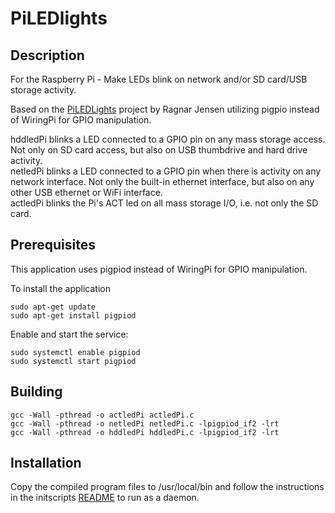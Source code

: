 # PiLEDlights

## Description
For the Raspberry Pi - Make LEDs blink on network and/or SD card/USB storage activity.

Based on the [PiLEDLights](https://github.com/RagnarJensen/PiLEDlights) project by Ragnar Jensen utilizing pigpio instead of WiringPi for GPIO manipulation.

hddledPi blinks a LED connected to a GPIO pin on any mass storage access. Not only on SD card access, but also on USB thumbdrive and hard drive activity.  
netledPi blinks a LED connected to a GPIO pin when there is activity on any network interface. Not only the built-in ethernet interface, but also on any other USB ethernet or WiFi interface.  
actledPi blinks the Pi's ACT led on all mass storage I/O, i.e. not only the SD card.



## Prerequisites
This application uses pigpiod instead of WiringPi for GPIO manipulation. 

To install the application
```
sudo apt-get update
sudo apt-get install pigpiod
```

Enable and start the service:
```
sudo systemctl enable pigpiod
sudo systemctl start pigpiod
```

## Building
```
gcc -Wall -pthread -o actledPi actledPi.c
gcc -Wall -pthread -o netledPi netledPi.c -lpigpiod_if2 -lrt
gcc -Wall -pthread -o hddledPi hddledPi.c -lpigpiod_if2 -lrt
```

## Installation
Copy the compiled program files to /usr/local/bin and follow the instructions in the initscripts [README](initscripts/README) to run as a daemon.
